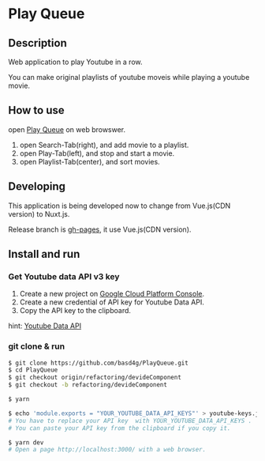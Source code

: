 # Play Queue

## Description

Web application to play Youtube in a row.

You can make original playlists of youtube moveis while playing a youtube movie.

## How to use

open [Play Queue](https://basd4g.github.io/PlayQueue/) on web browswer.

1. open Search-Tab(right), and add movie to a playlist.
1. open Play-Tab(left), and stop and start a movie.
1. open Playlist-Tab(center), and sort movies.

## Developing

This application is being developed now to change from Vue.js(CDN version) to Nuxt.js.

Release branch is [gh-pages](https://github.com/basd4g/PlayQueue/tree/gh-pages), it use Vue.js(CDN version).

## Install and run

### Get Youtube data API v3 key

1. Create a new project on [Google Cloud Platform Console](https://console.developers.google.com/).
1. Create a new credential of API key for Youtube Data API.
1. Copy the API key to the clipboard.

hint: [Youtube Data API](https://developers.google.com/youtube/v3/getting-started)

### git clone & run

```sh
$ git clone https://github.com/basd4g/PlayQueue.git
$ cd PlayQueue
$ git checkout origin/refactoring/devideComponent
$ git checkout -b refactoring/devideComponent

$ yarn

$ echo 'module.exports = "YOUR_YOUTUBE_DATA_API_KEYS"' > youtube-keys.js
# You have to replace your API key  with YOUR_YOUTUBE_DATA_API_KEYS .
# You can paste your API key from the clipboard if you copy it.

$ yarn dev
# Open a page http://localhost:3000/ with a web browser.
```
